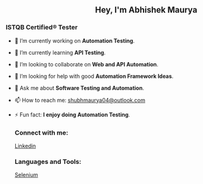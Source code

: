 <h2 style="text-align:Right;">Hey, I'm Abhishek Maurya</h2>

### **ISTQB Certified® Tester**

- 🔭 I’m currently working on **Automation Testing**.
- 🌱 I’m currently learning **API Testing**.
- 👯 I’m looking to collaborate on **Web and API Automation**.
- 🤔 I’m looking for help with good **Automation Framework Ideas**.
- 💬 Ask me about **Software Testing and Automation**.
- 📫 How to reach me: shubhmaurya04@outlook.com
- ⚡ Fun fact: **I enjoy doing Automation Testing**.

  ### Connect with me:  
  [Linkedin](https://www.linkedin.com/)

  ### Languages and Tools:
  [Selenium](https://www.selenium.dev/)
  
